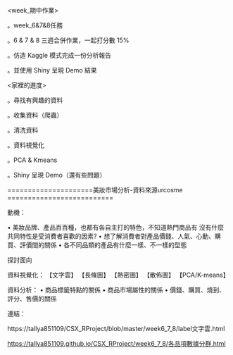 <week_期中作業>

。week_6&7&8任務

。6 & 7 & 8 三週合併作業，一起打分數 15%

。仿造 Kaggle 模式完成一份分析報告

。並使用 Shiny 呈現 Demo 結果


<家裡的進度>

。尋找有興趣的資料

。收集資料（爬蟲）

。清洗資料

。資料視覺化

。PCA & Kmeans

。Shiny 呈現 Demo（還有些問題）


=====================美妝市場分析-資料來源urcosme ==========================

動機：

• 美妝品牌、產品百百種，也都有各自主打的特色，不知道熱門商品有 沒有什麼共同特性是受消費者喜歡的因素?
• 想了解消費者對產品價錢、人氣、心動、購買、評價間的關係 
• 各不同品類的產品有什麼一樣、不一樣的型態

探討面向

資料視覺化：
【文字雲】 【長條圖】 【熱密圖】 【散佈圖】 【PCA/K-means】

資料分析：
• 商品標籤特點的關係
• 商品市場屬性的關係
• 價錢、購買、燒到、評分、售價的關係


連結：

https://tallya851109/CSX_RProject/blob/master/week6_7_8/label文字雲.html

https://tallya851109.github.io/CSX_RProject/week6_7_8/各品項數據分群.html